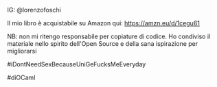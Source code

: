 IG: @lorenzofoschi

Il mio libro è acquistabile su Amazon qui: https://amzn.eu/d/1cegu61

NB: non mi ritengo responsabile per copiature di codice.
Ho condiviso il materiale nello spirito dell'Open Source e della sana ispirazione per migliorarsi


#iDontNeedSexBecauseUniGeFucksMeEveryday

#diOCaml

